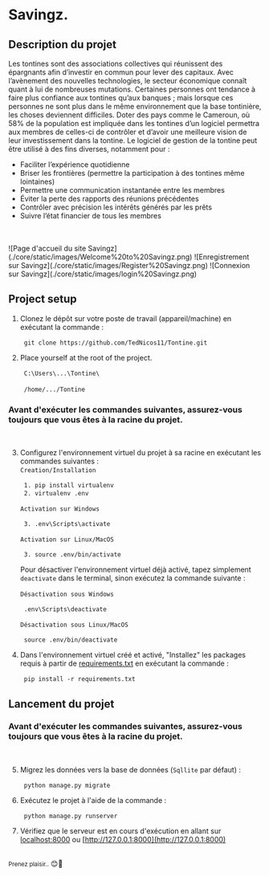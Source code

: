 # **Savingz.**

## <b>Description du projet</b>
Les tontines sont des associations collectives qui réunissent des épargnants afin d’investir en commun pour lever
des capitaux. Avec l’avènement des nouvelles technologies, le secteur économique connaît quant à lui de nombreuses mutations. Certaines personnes ont tendance à faire plus confiance aux tontines qu’aux banques ; mais
lorsque ces personnes ne sont plus dans le même environnement que la base tontinière, les choses deviennent
difficiles. Doter des pays comme le Cameroun, où 58% de la population est impliquée dans les tontines d’un
logiciel permettra aux membres de celles-ci de contrôler et d’avoir une meilleure vision de leur investissement
dans la tontine. Le logiciel de gestion de la tontine peut être utilisé à des fins diverses, notamment pour :

- Faciliter l’expérience quotidienne
- Briser les frontières (permettre la participation à des tontines même lointaines)
- Permettre une communication instantanée entre les membres
- Éviter la perte des rapports des réunions précédentes
- Contrôler avec précision les intérêts générés par les prêts
- Suivre l’état financier de tous les membres
<br>
<br>
![Page d'accueil du site Savingz](./core/static/images/Welcome%20to%20Savingz.png)
![Enregistrement sur Savingz](./core/static/images/Register%20Savingz.png)
![Connexion sur Savingz](./core/static/images/login%20Savingz.png)

## <b>Project setup</b>
1. Clonez le dépôt sur votre poste de travail (appareil/machine) en exécutant la commande : <br>

        git clone https://github.com/TedNicos11/Tontine.git

2. Place yourself at the root of the project. <br>
   
        C:\Users\...\Tontine\

        /home/.../Tontine

### **Avant d'exécuter les commandes suivantes, assurez-vous toujours que vous êtes à la racine du projet.**
<br>

3. Configurez l'environnement virtuel du projet à sa racine en exécutant les commandes suivantes : <br>
    `Creation/Installation`

        1. pip install virtualenv
        2. virtualenv .env
   
    `Activation sur Windows`
    
        3. .env\Scripts\activate
   
    `Activation sur Linux/MacOS`
    
        3. source .env/bin/activate

    Pour désactiver l'environnement virtuel déjà activé, tapez simplement `deactivate` dans le terminal, sinon exécutez la commande suivante : <br>

    `Désactivation sous Windows`

        .env\Scripts\deactivate

    `Désactivation sous Linux/MacOS`

        source .env/bin/deactivate

4. Dans l'environnement virtuel créé et activé, "Installez" les packages requis à partir de [requirements.txt](./requirements.txt) en exécutant la commande : <br>

        pip install -r requirements.txt

## <b>Lancement du projet</b>

### **Avant d'exécuter les commandes suivantes, assurez-vous toujours que vous êtes à la racine du projet.**
<br>

5. Migrez les données vers la base de données (`Sqllite` par défaut) : <br>

        python manage.py migrate

6. Exécutez le projet à l'aide de la commande : <br>

        python manage.py runserver

7. Vérifiez que le serveur est en cours d'exécution en allant sur [localhost:8000](http://127.0.0.1:8000) ou [http://127.0.0.1:8000](http://127.0.0.1:8000)

<br>
<small>Prenez plaisir..</small> 😊🖤